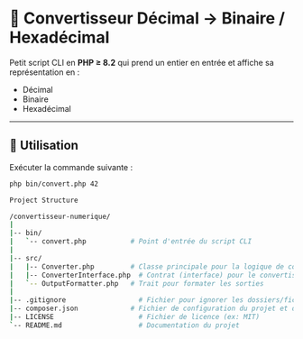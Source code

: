 # 🔢 Convertisseur Décimal → Binaire / Hexadécimal

Petit script CLI en **PHP ≥ 8.2** qui prend un entier en entrée et affiche sa représentation en :
- Décimal
- Binaire
- Hexadécimal

---

## 🚀 Utilisation

Exécuter la commande suivante :

```bash
php bin/convert.php 42

Project Structure

/convertisseur-numerique/
|
|-- bin/
|   `-- convert.php           # Point d'entrée du script CLI
|
|-- src/
|   |-- Converter.php         # Classe principale pour la logique de conversion
|   |-- ConverterInterface.php  # Contrat (interface) pour le convertisseur
|   `-- OutputFormatter.php   # Trait pour formater les sorties
|
|-- .gitignore                  # Fichier pour ignorer les dossiers/fichiers inutiles (ex: vendor)
|-- composer.json             # Fichier de configuration du projet et des dépendances
|-- LICENSE                     # Fichier de licence (ex: MIT)
`-- README.md                   # Documentation du projet

